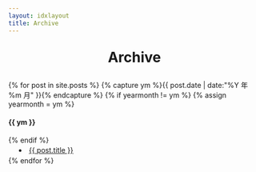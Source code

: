 ```yaml
---
layout: idxlayout
title: Archive
---
```


<p style="text-align:center;font-size:2em" >
<b>Archive</b>
</p>

<section>
{% for post in site.posts %}
  {% capture ym %}{{ post.date | date:"%Y 年 %m 月" }}{% endcapture %}
  {% if yearmonth != ym %}
    {% assign yearmonth = ym %}
    <h4>{{ ym }}</h4>
  {% endif %}
  	<li style="margin-left:1.5em;line-height:1.7em">
	<a href="{{ post.url }}" title="{{ post.title }}">{{ post.title }}</a>
	</li>
{% endfor %}
</section>





